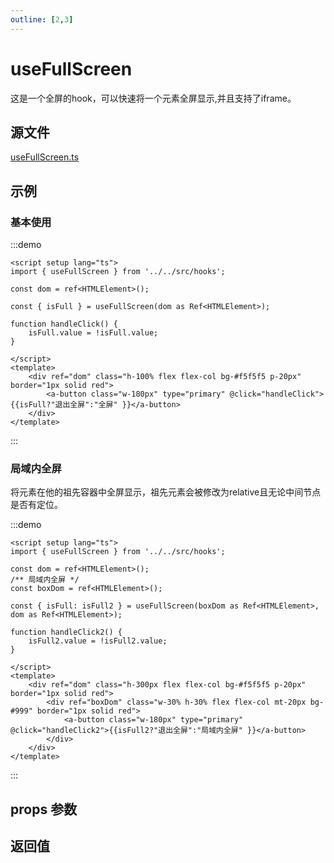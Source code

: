 ```yaml
---
outline: [2,3]
---
```


# useFullScreen

这是一个全屏的hook，可以快速将一个元素全屏显示,并且支持了iframe。

## 源文件

[useFullScreen.ts](https://github.com/shiouhoo/hooui/blob/main/src/hooks/useFullScreen.ts)

## 示例

### 基本使用

:::demo

```vue
<script setup lang="ts">
import { useFullScreen } from '../../src/hooks';

const dom = ref<HTMLElement>();

const { isFull } = useFullScreen(dom as Ref<HTMLElement>);

function handleClick() {
    isFull.value = !isFull.value;
}

</script>
<template>
    <div ref="dom" class="h-100% flex flex-col bg-#f5f5f5 p-20px" border="1px solid red">
        <a-button class="w-180px" type="primary" @click="handleClick">{{isFull?"退出全屏":"全屏" }}</a-button>
    </div>
</template>
```
:::

### 局域内全屏

将元素在他的祖先容器中全屏显示，祖先元素会被修改为relative且无论中间节点是否有定位。

:::demo

```vue
<script setup lang="ts">
import { useFullScreen } from '../../src/hooks';

const dom = ref<HTMLElement>();
/** 局域内全屏 */
const boxDom = ref<HTMLElement>();

const { isFull: isFull2 } = useFullScreen(boxDom as Ref<HTMLElement>, dom as Ref<HTMLElement>);

function handleClick2() {
    isFull2.value = !isFull2.value;
}

</script>
<template>
    <div ref="dom" class="h-300px flex flex-col bg-#f5f5f5 p-20px" border="1px solid red">
        <div ref="boxDom" class="w-30% h-30% flex flex-col mt-20px bg-#999" border="1px solid red">
            <a-button class="w-180px" type="primary" @click="handleClick2">{{isFull2?"退出全屏":"局域内全屏" }}</a-button>
        </div>
    </div>
</template>
```
:::

## props 参数

<script setup lang="ts">

const data = [
    {
        name: '第一个参数',
        desc: '要全屏的节点',
        type: 'Ref<HTMLElement>| string | HTMLElement',
        defaultValue: '-',
    },
    {
        name: '第二个参数',
        desc: '全屏容器，将目标节点在此容器上全屏，不填默认为window',
        type: 'Ref<HTMLElement>| string | HTMLElement | Window ',
        defaultValue: 'window',
    },
];

const data2 = [
    {
        name: 'isFull',
        desc: '标识是否全屏',
        type: 'Ref<boolean>',
        defaultValue: '-',
    },
];

</script>

<ParamsTable :data="data"></ParamsTable>

## 返回值

<ParamsTable :data="data2"></ParamsTable>

